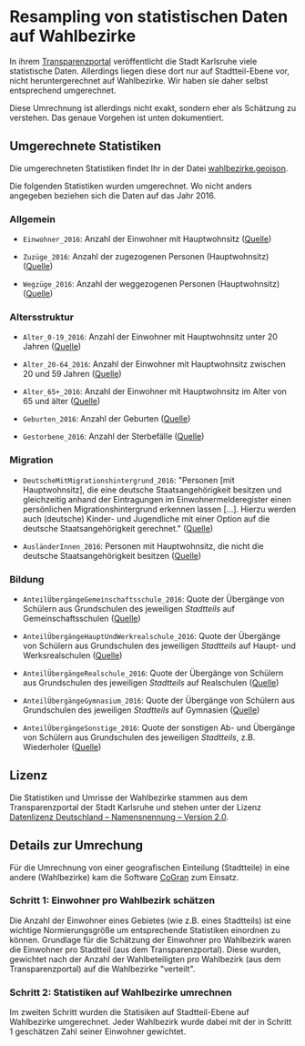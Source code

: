 # Resampling von statistischen Daten auf Wahlbezirke

In ihrem [Transparenzportal](https://transparenz.karlsruhe.de) veröffentlicht
die Stadt Karlsruhe viele statistische Daten. Allerdings liegen diese dort nur
auf Stadtteil-Ebene vor, nicht heruntergerechnet auf Wahlbezirke. Wir haben
sie daher selbst entsprechend umgerechnet.

Diese Umrechnung ist allerdings nicht exakt, sondern eher als Schätzung zu
verstehen. Das genaue Vorgehen ist unten dokumentiert.


## Umgerechnete Statistiken

Die umgerechneten Statistiken findet Ihr in der Datei
[wahlbezirke.geojson](wahlbezirke.geojson).

Die folgenden Statistiken wurden umgerechnet. Wo nicht anders angegeben
beziehen sich die Daten auf das Jahr 2016.

### Allgemein

* `Einwohner_2016`: Anzahl der Einwohner mit Hauptwohnsitz
  ([Quelle](https://transparenz.karlsruhe.de/dataset/bevolkerung/resource/041383f1-e003-4a91-9fd2-c19adb5434ee))

* `Zuzüge_2016`: Anzahl der zugezogenen Personen (Hauptwohnsitz)
  ([Quelle](https://transparenz.karlsruhe.de/dataset/bevolkerungsbewegungen/resource/ed7db535-9245-4107-b522-5c95045d7073))

* `Wegzüge_2016`: Anzahl der weggezogenen Personen (Hauptwohnsitz)
  ([Quelle](https://transparenz.karlsruhe.de/dataset/bevolkerungsbewegungen/resource/adf4edbf-bc42-4245-aebf-c3a5ce97ac82))

### Altersstruktur

* `Alter_0-19_2016`: Anzahl der Einwohner mit Hauptwohnsitz unter 20 Jahren
  ([Quelle](https://transparenz.karlsruhe.de/dataset/altersstruktur/resource/182784ed-dec2-4970-b6b6-f8f213188643))

* `Alter_20-64_2016`: Anzahl der Einwohner mit Hauptwohnsitz zwischen 20 und 59 Jahren
  ([Quelle](https://transparenz.karlsruhe.de/dataset/altersstruktur/resource/7e3b54d8-53a7-45b5-99e6-0ecbcf963647))

* `Alter_65+_2016`: Anzahl der Einwohner mit Hauptwohnsitz im Alter von 65 und älter
  ([Quelle](https://transparenz.karlsruhe.de/dataset/altersstruktur/resource/7e3b54d8-53a7-45b5-99e6-0ecbcf963647))

* `Geburten_2016`: Anzahl der Geburten
  ([Quelle](https://transparenz.karlsruhe.de/dataset/bevolkerungsbewegungen/resource/272a56f5-8e7b-4e72-8d90-19ee6840db23))

* `Gestorbene_2016`: Anzahl der Sterbefälle
  ([Quelle](https://transparenz.karlsruhe.de/dataset/bevolkerungsbewegungen/resource/0fcf19fd-28e0-4032-9341-b61dc41e38d5))

### Migration

* `DeutscheMitMigrationshintergrund_2016`: "Personen [mit Hauptwohnsitz], die eine deutsche Staatsangehörigkeit besitzen und gleichzeitig anhand der Eintragungen im Einwohnermelderegister einen persönlichen Migrationshintergrund erkennen lassen [...]. Hierzu werden auch (deutsche) Kinder- und Jugendliche mit einer Option auf die deutsche Staatsangehörigkeit gerechnet."
  ([Quelle](https://transparenz.karlsruhe.de/dataset/migration/resource/82656038-a0a3-4793-843b-1ebc89ba3fed))

* `AusländerInnen_2016`: Personen mit Hauptwohnsitz, die nicht die deutsche Staatsangehörigkeit besitzen
  ([Quelle](https://transparenz.karlsruhe.de/dataset/migration/resource/82656038-a0a3-4793-843b-1ebc89ba3fed))

### Bildung

* `AnteilÜbergängeGemeinschaftsschule_2016`: Quote der Übergänge von Schülern aus Grundschulen des jeweiligen *Stadtteils* auf Gemeinschaftsschulen
  ([Quelle](https://transparenz.karlsruhe.de/dataset/ubergange-auf-weiterfuhrende-schulen-ubergangsquoten/resource/0b7c2a18-8158-44f8-80e2-5da92d5e1deb))

* `AnteilÜbergängeHauptUndWerkrealschule_2016`: Quote der Übergänge von Schülern aus Grundschulen des jeweiligen *Stadtteils* auf Haupt- und Werksrealschulen
  ([Quelle](https://transparenz.karlsruhe.de/dataset/ubergange-auf-weiterfuhrende-schulen-ubergangsquoten/resource/79cfcef3-34ec-4c80-887d-895dd9d79327))

* `AnteilÜbergängeRealschule_2016`: Quote der Übergänge von Schülern aus Grundschulen des jeweiligen *Stadtteils* auf Realschulen
  ([Quelle](https://transparenz.karlsruhe.de/dataset/ubergange-auf-weiterfuhrende-schulen-ubergangsquoten/resource/38efcac4-1721-42ee-b4d4-a68853665f0f))

* `AnteilÜbergängeGymnasium_2016`: Quote der Übergänge von Schülern aus Grundschulen des jeweiligen *Stadtteils* auf Gymnasien
  ([Quelle](https://transparenz.karlsruhe.de/dataset/ubergange-auf-weiterfuhrende-schulen-ubergangsquoten/resource/b081e346-17c7-40f1-b874-68dde596bded))

* `AnteilÜbergängeSonstige_2016`: Quote der sonstigen Ab- und Übergänge von Schülern aus Grundschulen des jeweiligen *Stadtteils*, z.B. Wiederholer
  ([Quelle](https://transparenz.karlsruhe.de/dataset/ubergange-auf-weiterfuhrende-schulen-ubergangsquoten/resource/ebec5f95-ad83-42c0-82b5-87a208fd6543))


## Lizenz

Die Statistiken und Umrisse der Wahlbezirke stammen aus dem Transparenzportal
der Stadt Karlsruhe und stehen unter der Lizenz
[Datenlizenz Deutschland – Namensnennung – Version 2.0](https://www.govdata.de/dl-de/by-2-0).


## Details zur Umrechung

Für die Umrechnung von einer geografischen Einteilung (Stadtteile) in eine
andere (Wahlbezirke) kam die Software
[CoGran](https://github.com/berlinermorgenpost/cogran) zum Einsatz.


### Schritt 1: Einwohner pro Wahlbezirk schätzen

Die Anzahl der Einwohner eines Gebietes (wie z.B. eines Stadtteils) ist eine
wichtige Normierungsgröße um entsprechende Statistiken einordnen zu können.
Grundlage für die Schätzung der Einwohner pro Wahlbezirk waren die Einwohner
pro Stadtteil (aus dem Transparenzportal). Diese wurden, gewichtet nach der
Anzahl der Wahlbeteiligten pro Wahlbezirk (aus dem Transparenzportal) auf
die Wahlbezirke "verteilt".


### Schritt 2: Statistiken auf Wahlbezirke umrechnen

Im zweiten Schritt wurden die Statisiken auf Stadtteil-Ebene auf Wahlbezirke
umgerechnet. Jeder Wahlbezirk wurde dabei mit der in Schritt 1 geschätzen Zahl
seiner Einwohner gewichtet.

